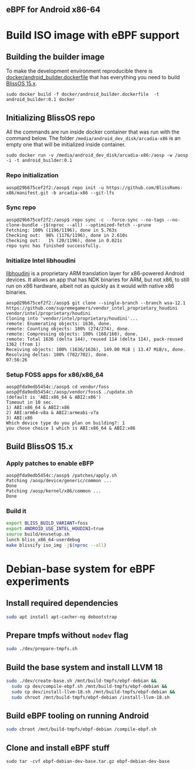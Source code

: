 eBPF for Android x86-64
-----

# Build ISO image with eBPF support

## Building the builder image

To make the development environment reproducible there
is [docker/android_builder.dockerfile](docker/android_builder.dockerfile) that has everything you need to
build [BlissOS 15.x](https://docs.blissos.org/development/build-bliss-os-15.x/).

```console
sudo docker build -f docker/android_builder.dockerfile  -t android_builder:0.1 docker
```

## Initializing BlissOS repo

All the commands are run inside docker container that was run with the command below. The folder
`/media/android_dev_disk/arcadia-x86` is an empty one that will be initialized inside container.

```console
sudo docker run -v /media/android_dev_disk/arcadia-x86:/aosp -w /aosp -i -t android_builder:0.1
```

### Repo initialization

```console
aosp@29b675cef2f2:/aosp$ repo init -u https://github.com/BlissRoms-x86/manifest.git -b arcadia-x86 --git-lfs
```

### Sync repo

```
aosp@29b675cef2f2:/aosp$ repo sync -c --force-sync --no-tags --no-clone-bundle -j$(nproc --all) --optimized-fetch --prune
Fetching: 100% (1196/1196), done in 5.763s
Checking out:  98% (1176/1196), done in 2.610s
Checking out:   1% (20/1196), done in 0.021s
repo sync has finished successfully.
```

### Initialize Intel libhoudini

[libhoudini](https://commonsware.com/blog/2013/11/21/libhoudini-what-it-means-for-developers.html) is a proprietary ARM
translation layer for x86-powered Android devices. It allows an app that has NDK binaries for ARM, but not x86, to still
run on x86 hardware, albeit not as quickly as it would with native x86 binaries.

```
aosp@29b675cef2f2:/aosp$ git clone --single-branch --branch wsa-12.1 https://github.com/supremegamers/vendor_intel_proprietary_houdini vendor/intel/proprietary/houdini
Cloning into 'vendor/intel/proprietary/houdini'...
remote: Enumerating objects: 1636, done.
remote: Counting objects: 100% (274/274), done.
remote: Compressing objects: 100% (160/160), done.
remote: Total 1636 (delta 144), reused 114 (delta 114), pack-reused 1362 (from 1)
Receiving objects: 100% (1636/1636), 149.00 MiB | 13.47 MiB/s, done.
Resolving deltas: 100% (702/702), done.
07:56:26

```

### Setup FOSS apps for x86/x86_64

```console
aosp@fda9edb5454c:/aosp$ cd vendor/foss
aosp@fda9edb5454c:/aosp/vendor/foss$ ./update.sh
(default is 'ABI:x86_64 & ABI2:x86')
Timeout in 10 sec.
1) ABI:x86_64 & ABI2:x86
2) ABI:arm64-v8a & ABI2:armeabi-v7a
3) ABI:x86
Which device type do you plan on building?: 1
you chose choice 1 which is ABI:x86_64 & ABI2:x86
```

## Build BlissOS 15.x

### Apply patches to enable eBFP

```
aosp@fda9edb5454c:/aosp$ /patches/apply.sh
Patching /aosp/device/generic/common ...
Done
Patching /aosp/kernel/x86/common ...
Done
```

### Build it

```bash
export BLISS_BUILD_VARIANT=foss
export ANDROID_USE_INTEL_HOUDINI=true
source build/envsetup.sh
lunch bliss_x86_64-userdebug
make blissify iso_img -j$(nproc --all)
```

# Debian-base system for eBPF experiments 

## Install required dependencies

```bash
sudo apt install apt-cacher-ng debootstrap
```

## Prepare tmpfs without `nodev` flag

```bash
sudo ./dev/prepare-tmpfs.sh
```

## Build the base system and install LLVM 18

```bash
sudo ./dev/create-base.sh /mnt/build-tmpfs/ebpf-debian &&
  sudo cp dev/compile-ebpf.sh /mnt/build-tmpfs/ebpf-debian &&
  sudo cp dev/install-llvm-18.sh /mnt/build-tmpfs/ebpf-debian && 
  sudo chroot /mnt/build-tmpfs/ebpf-debian /install-llvm-18.sh
```

## Build eBPF tooling on running Android
```bash
sudo chroot /mnt/build-tmpfs/ebpf-debian /compile-ebpf.sh
```

## Clone and install eBPF stuff

```
sudo tar -cvf ebpf-debian-dev-base.tar.gz ebpf-debian-dev-base
```